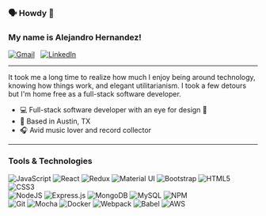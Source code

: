### 🗣 Howdy 👋
### My name is Alejandro Hernandez! 


[![Gmail](https://img.shields.io/badge/Gmail-D14836?style=for-the-badge&logo=gmail&logoWidth=20&label=alej.leon4&logoColor=#EA4335)](mailto:alej.leon4@gmail.com) &nbsp;
[![LinkedIn](https://img.shields.io/badge/linkedin-%230077B5.svg?style=for-the-badge&logo=linkedin&logoWidth=20&label=alej-leon&logoColor=dodgerblue)](https://www.linkedin.com/in/alej-leon/)

---
It took me a long time to realize how much I enjoy being around technology, knowing how things work, and elegant utilitarianism. I took a few detours but I'm home free as a full-stack software developer.


- 💻 Full-stack software developer with an eye for design 🎨
- 📍 Based in Austin, TX 
- 🎧 Avid music lover and record collector

---
### Tools & Technologies

![JavaScript](https://img.shields.io/badge/javascript-%23323330.svg?style=flat-square&logo=javascript&logoColor=%23F7DF1E) 
![React](https://img.shields.io/badge/react-%2320232a.svg?style=flat-square&logo=react&logoColor=%2361DAFB) 
![Redux](https://img.shields.io/badge/redux-%23593d88.svg?style=flat-square&logo=redux&logoColor=white) 
![Material UI](https://img.shields.io/badge/materialui-%230081CB.svg?style=flat-square&logo=material-ui&logoColor=white) 
![Bootstrap](https://img.shields.io/badge/bootstrap-%23563D7C.svg?style=flat-square&logo=bootstrap&logoColor=white) 
![HTML5](https://img.shields.io/badge/html5-%23E34F26.svg?style=flat-square&logo=html5&logoColor=white) 
![CSS3](https://img.shields.io/badge/css3-%231572B6.svg?style=flat-square&logo=css3&logoColor=white) <br />
![NodeJS](https://img.shields.io/badge/node.js-6DA55F?style=flat-square&logo=node.js&logoColor=white)
![Express.js](https://img.shields.io/badge/express.js-%23404d59.svg?style=flat-square&logo=express&logoColor=%2361DAFB) 
![MongoDB](https://img.shields.io/badge/MongoDB-%234ea94b.svg?style=flat-square&logo=mongodb&logoColor=white) 
![MySQL](https://img.shields.io/badge/mysql-%2300f.svg?style=flat-square&logo=mysql&logoColor=white)
![NPM](https://img.shields.io/badge/NPM-%23000000.svg?style=flat-square&logo=npm&logoColor=white) <br />
![Git](https://img.shields.io/badge/git-%23F05033.svg?style=flat-square&logo=git&logoColor=white) 
![Mocha](https://img.shields.io/badge/-mocha-%238D6748?style=flat-square&logo=mocha&logoColor=white) 
![Docker](https://img.shields.io/badge/docker-%230db7ed.svg?style=flat-square&logo=docker&logoColor=white) 
![Webpack](https://img.shields.io/badge/webpack-%238DD6F9.svg?style=flat-square&logo=webpack&logoColor=black) 
![Babel](https://img.shields.io/badge/Babel-F9DC3e?style=flat-square&logo=babel&logoColor=black) 
![AWS](https://img.shields.io/badge/AWS-%23FF9900.svg?style=flat-square&logo=amazon-aws&logoColor=white) 






<!--
**alejleon/alejleon** is a ✨ _special_ ✨ repository because its `README.md` (this file) appears on your GitHub profile.

Here are some ideas to get you started:

- 🔭 I’m currently working on ...
- 🌱 I’m currently learning ...
- 👯 I’m looking to collaborate on ...
- 🤔 I’m looking for help with ...
- 💬 Ask me about ...
- 📫 How to reach me: ...
- 😄 Pronouns: ...
- ⚡ Fun fact: ...
-->
